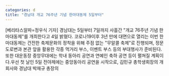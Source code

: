 ```yaml
---
categories: d
title: "경남대 개교 76주년 기념 한마대동제 5일부터"
---
```

[베리타스알파=정우식 기자] 경남대는 5일부터 7일까지 사흘간 "개교 76주년 기념 한마대동제"를 개최한다고 4일 밝혔다. 코로나19이후 3년 만에 대면으로 열리는 이번 한마대동제는 건전한 축제문화의 정착을 위해 주점 없는 "무알콜 축제"로 진행되며, 정문 도로변과 본관 앞을 활용한 각종 먹거리 부스, 이벤트 부스 등의 부대행사가 준비된다. 또한 대운동장 중앙무대에는 학내 동아리 공연과 연예인 축하 공연 등이 펼쳐질 계획이다.우선 첫 날인 5일 전야제에는 중앙동아리 공연을 시작으로, 김민규 총학생회장의 개회사와 경남대 박재규 총장의
